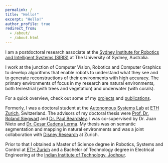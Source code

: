 ```yaml
---
permalink: /
title: "Hello!"
excerpt: "Hello!"
author_profile: true
redirect_from: 
  - /about/
  - /about.html
---
```

I am a postdoctoral research associate at the [Sydney Institute for Robotics and Intelligent Systems (SIRIS)](http://robotics.sydney.edu.au/) at The University of Sydney, Australia.

I work at the junction of Computer Vision, Robotics and Computer Graphics to develop algorithms that enable robots to understand what they see and to generate reconstructions of their environments with high accuracy. The primary environments of focus in my research are natural environments, both terrestrial (with trees and vegetation) and underwater (with corals).

For a quick overview, check out some of my [projects](projects) and [publications](publications).

Formerly, I was a doctoral student at the [Autonomous Systems Lab](http://www.asl.ethz.ch/) at [ETH Zurich](https://www.ethz.ch/en.html), Switzerland. 
The advisors of my doctoral thesis were [Prof. Dr. Roland Siegwart](http://www.asl.ethz.ch/the-lab/people/person-detail.Mjk5ODE=.TGlzdC8yMDI4LDEyMDExMzk5Mjg=.html) and [Dr. Paul Beardsley](https://www.linkedin.com/in/p-beardsley/).
I was co-supervised by Dr. Juan Nieto and [Dr. Cesar Cadena Lerma](http://www.asl.ethz.ch/the-lab/people/person-detail.html?persid=223714). 
My thesis was on semantic segmentation and mapping in natural environments and was a joint collaboration with [Disney Research](https://www.disneyresearch.com/) at Zurich.

Prior to that I obtained a Master of Science degree in Robotics, Systems and Control at [ETH Zurich](https://www.ethz.ch/en.html) and a Bachelor of Technology degree in Electrical Engineering at the [Indian Institute of Technology, Jodhpur](http://iitj.ac.in/).